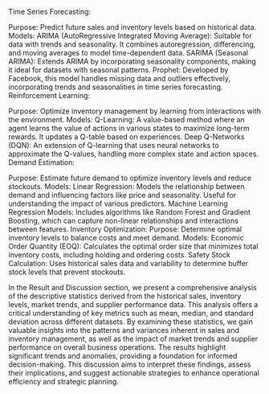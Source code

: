 Time Series Forecasting:

Purpose: Predict future sales and inventory levels based on historical data.
Models:
ARIMA (AutoRegressive Integrated Moving Average): Suitable for data with trends and seasonality. It combines autoregression, differencing, and moving averages to model time-dependent data.
SARIMA (Seasonal ARIMA): Extends ARIMA by incorporating seasonality components, making it ideal for datasets with seasonal patterns.
Prophet: Developed by Facebook, this model handles missing data and outliers effectively, incorporating trends and seasonalities in time series forecasting.
Reinforcement Learning:

Purpose: Optimize inventory management by learning from interactions with the environment.
Models:
Q-Learning: A value-based method where an agent learns the value of actions in various states to maximize long-term rewards. It updates a Q-table based on experiences.
Deep Q-Networks (DQN): An extension of Q-learning that uses neural networks to approximate the Q-values, handling more complex state and action spaces.
Demand Estimation:

Purpose: Estimate future demand to optimize inventory levels and reduce stockouts.
Models:
Linear Regression: Models the relationship between demand and influencing factors like price and seasonality. Useful for understanding the impact of various predictors.
Machine Learning Regression Models: Includes algorithms like Random Forest and Gradient Boosting, which can capture non-linear relationships and interactions between features.
Inventory Optimization:
Purpose: Determine optimal inventory levels to balance costs and meet demand.
Models:
Economic Order Quantity (EOQ): Calculates the optimal order size that minimizes total inventory costs, including holding and ordering costs.
Safety Stock Calculation: Uses historical sales data and variability to determine buffer stock levels that prevent stockouts.



In the Result and Discussion section, we present a comprehensive analysis of the descriptive statistics derived from the historical sales, inventory levels, market trends, and supplier performance data. This analysis offers a critical understanding of key metrics such as mean, median, and standard deviation across different datasets. By examining these statistics, we gain valuable insights into the patterns and variances inherent in sales and inventory management, as well as the impact of market trends and supplier performance on overall business operations. The results highlight significant trends and anomalies, providing a foundation for informed decision-making. This discussion aims to interpret these findings, assess their implications, and suggest actionable strategies to enhance operational efficiency and strategic planning.
